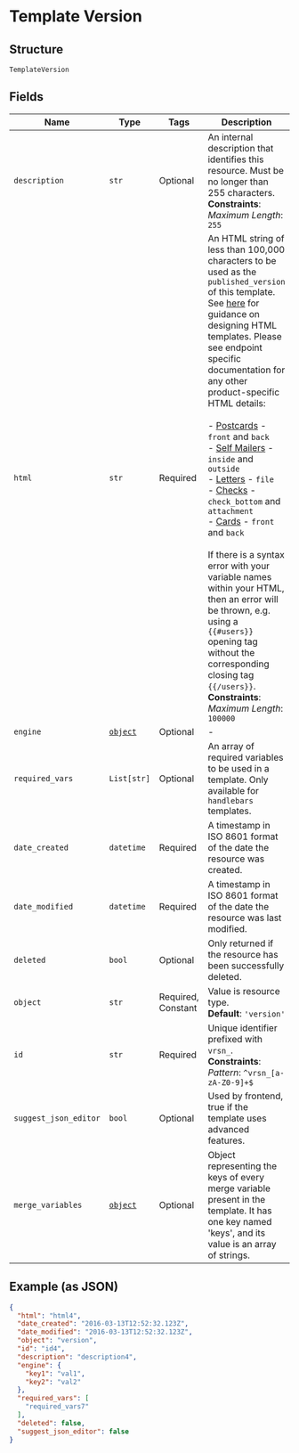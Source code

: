 
# Template Version

## Structure

`TemplateVersion`

## Fields

| Name | Type | Tags | Description |
|  --- | --- | --- | --- |
| `description` | `str` | Optional | An internal description that identifies this resource. Must be no longer than 255 characters.<br>**Constraints**: *Maximum Length*: `255` |
| `html` | `str` | Required | An HTML string of less than 100,000 characters to be used as the `published_version` of this template. See [here](#section/HTML-Examples) for guidance on designing HTML templates. Please see endpoint specific documentation for any other product-specific HTML details:<br><br>- [Postcards](#operation/postcard_create) - `front` and `back`<br>- [Self Mailers](#operation/self_mailer_create) - `inside` and `outside`<br>- [Letters](#operation/letter_create) - `file`<br>- [Checks](#operation/check_create) - `check_bottom` and `attachment`<br>- [Cards](#operation/card_create) - `front` and `back`<br><br>If there is a syntax error with your variable names within your HTML, then an error will be thrown, e.g. using a `{{#users}}` opening tag without the corresponding closing tag `{{/users}}`.<br>**Constraints**: *Maximum Length*: `100000` |
| `engine` | [`object`](../../doc/models/object-enum.md) | Optional | - |
| `required_vars` | `List[str]` | Optional | An array of required variables to be used in a template. Only available for `handlebars` templates. |
| `date_created` | `datetime` | Required | A timestamp in ISO 8601 format of the date the resource was created. |
| `date_modified` | `datetime` | Required | A timestamp in ISO 8601 format of the date the resource was last modified. |
| `deleted` | `bool` | Optional | Only returned if the resource has been successfully deleted. |
| `object` | `str` | Required, Constant | Value is resource type.<br>**Default**: `'version'` |
| `id` | `str` | Required | Unique identifier prefixed with `vrsn_`.<br>**Constraints**: *Pattern*: `^vrsn_[a-zA-Z0-9]+$` |
| `suggest_json_editor` | `bool` | Optional | Used by frontend, true if the template uses advanced features. |
| `merge_variables` | [`object`](../../doc/models/object-enum.md) | Optional | Object representing the keys of every merge variable present in the template. It has one key named 'keys', and its value is an array of strings. |

## Example (as JSON)

```json
{
  "html": "html4",
  "date_created": "2016-03-13T12:52:32.123Z",
  "date_modified": "2016-03-13T12:52:32.123Z",
  "object": "version",
  "id": "id4",
  "description": "description4",
  "engine": {
    "key1": "val1",
    "key2": "val2"
  },
  "required_vars": [
    "required_vars7"
  ],
  "deleted": false,
  "suggest_json_editor": false
}
```


